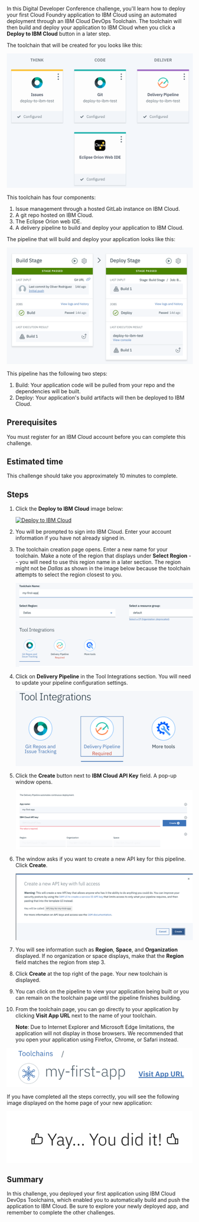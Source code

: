 In this Digital Developer Conference challenge, you'll learn how to deploy your first Cloud Foundry application to IBM Cloud using an automated deployment through an IBM Cloud DevOps Toolchain. The toolchain will then build and deploy your application to IBM Cloud when you click a **Deploy to IBM Cloud** button in a later step.

The toolchain that will be created for you looks like this:

![IBM Cloud toolchain](images/toolchain.png)

This toolchain has four components:

1. Issue management through a hosted GitLab instance on IBM Cloud.
2. A git repo hosted on IBM Cloud.
3. The Eclipse Orion web IDE.
4. A delivery pipeline to build and deploy your application to IBM Cloud.

The pipeline that will build and deploy your application looks like this:

![Build and Deploy Pipeline](images/pipeline.png)

This pipeline has the following two steps:

1. Build: Your application code will be pulled from your repo and the dependencies will be built.
2. Deploy: Your application's build artifacts will then be deployed to IBM Cloud.

## Prerequisites

You must register for an IBM Cloud account before you can complete this challenge.

## Estimated time

This challenge should take you approximately 10 minutes to complete.

## Steps

1. Click the **Deploy to IBM Cloud** image below:

   [![Deploy to IBM Cloud](https://cloud.ibm.com/devops/setup/deploy/button.svg)](https://cloud.ibm.com/devops/setup/deploy?repository=https://github.com/omidmeh/ddc-challenge-1.git&branch=master)
   
2. You will be prompted to sign into IBM Cloud. Enter your account information if you have not already signed in.
3. The toolchain creation page opens. Enter a new name for your toolchain. Make a note of the region that displays under **Select Region** -- you will need to use this region name in a later section. The region might not be *Dallas* as shown in the image below because the toolchain attempts to select the region closest to you.

   ![new name](images/newName.png)

4. Click on **Delivery Pipeline** in the Tool Integrations section. You will need to update your pipeline configuration settings.

   ![Tool integrations](images/toolIntegrations.png)

5. Click the **Create** button next to **IBM Cloud API Key** field. A pop-up window opens.

   ![pipeline configurations](images/pipelineConfigurations.png)

6. The window asks if you want to create a new API key for this pipeline. Click **Create**.

   ![API popup](images/APICreate.png)

7. You will see information such as **Region**, **Space**, and **Organization** displayed. If no organization or space displays, make that the **Region** field matches the region from step 3. 
8. Click **Create** at the top right of the page. Your new toolchain is displayed.
9. You can click on the pipeline to view your application being built or you can remain on the toolchain page until the pipeline finishes building.
10. From the toolchain page, you can go directly to your application by clicking **Visit App URL** next to the name of your toolchain.

     **Note**: Due to Internet Explorer and Microsoft Edge limitations, the application will not display in those browsers. We recommended that you open your application using Firefox, Chrome, or Safari instead.

   ![View app URL](images/viewAppURL.png)

If you have completed all the steps correctly, you will see the following image displayed on the home page of your new application:

![IBM Cloud deployment success!](images/thumbsUp.png)

## Summary
In this challenge, you deployed your first application using IBM Cloud DevOps Toolchains, which enabled you to automatically build and push the application to IBM Cloud. Be sure to explore your newly deployed app, and remember to complete the other challenges.
